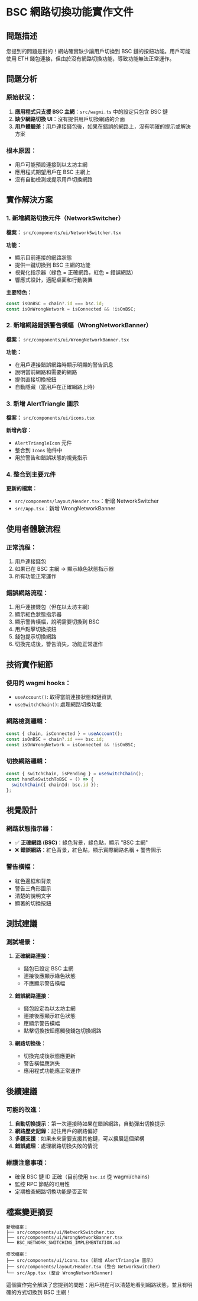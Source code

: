 # BSC 網路切換功能實作文件

## 問題描述

您提到的問題是對的！網站確實缺少讓用戶切換到 BSC 鏈的按鈕功能。用戶可能使用 ETH 錢包連接，但由於沒有網路切換功能，導致功能無法正常運作。

## 問題分析

### 原始狀況：
1. **應用程式只支援 BSC 主網**：`src/wagmi.ts` 中的設定只包含 BSC 鏈
2. **缺少網路切換 UI**：沒有提供用戶切換網路的介面
3. **用戶體驗差**：用戶連接錢包後，如果在錯誤的網路上，沒有明確的提示或解決方案

### 根本原因：
- 用戶可能預設連接到以太坊主網
- 應用程式期望用戶在 BSC 主網上
- 沒有自動檢測或提示用戶切換網路

## 實作解決方案

### 1. 新增網路切換元件（NetworkSwitcher）

**檔案：** `src/components/ui/NetworkSwitcher.tsx`

**功能：**
- 顯示目前連接的網路狀態
- 提供一鍵切換到 BSC 主網的功能
- 視覺化指示器（綠色 = 正確網路，紅色 = 錯誤網路）
- 響應式設計，適配桌面和行動裝置

**主要特色：**
```typescript
const isOnBSC = chain?.id === bsc.id;
const isOnWrongNetwork = isConnected && !isOnBSC;
```

### 2. 新增網路錯誤警告橫幅（WrongNetworkBanner）

**檔案：** `src/components/ui/WrongNetworkBanner.tsx`

**功能：**
- 在用戶連接錯誤網路時顯示明顯的警告訊息
- 說明當前網路和需要的網路
- 提供直接切換按鈕
- 自動隱藏（當用戶在正確網路上時）

### 3. 新增 AlertTriangle 圖示

**檔案：** `src/components/ui/icons.tsx`

**新增內容：**
- `AlertTriangleIcon` 元件
- 整合到 `Icons` 物件中
- 用於警告和錯誤狀態的視覺指示

### 4. 整合到主要元件

**更新的檔案：**
- `src/components/layout/Header.tsx`：新增 NetworkSwitcher
- `src/App.tsx`：新增 WrongNetworkBanner

## 使用者體驗流程

### 正常流程：
1. 用戶連接錢包
2. 如果已在 BSC 主網 → 顯示綠色狀態指示器
3. 所有功能正常運作

### 錯誤網路流程：
1. 用戶連接錢包（但在以太坊主網）
2. 顯示紅色狀態指示器
3. 顯示警告橫幅，說明需要切換到 BSC
4. 用戶點擊切換按鈕
5. 錢包提示切換網路
6. 切換完成後，警告消失，功能正常運作

## 技術實作細節

### 使用的 wagmi hooks：
- `useAccount()`: 取得當前連接狀態和鏈資訊
- `useSwitchChain()`: 處理網路切換功能

### 網路檢測邏輯：
```typescript
const { chain, isConnected } = useAccount();
const isOnBSC = chain?.id === bsc.id;
const isOnWrongNetwork = isConnected && !isOnBSC;
```

### 切換網路邏輯：
```typescript
const { switchChain, isPending } = useSwitchChain();
const handleSwitchToBSC = () => {
  switchChain({ chainId: bsc.id });
};
```

## 視覺設計

### 網路狀態指示器：
- ✅ **正確網路 (BSC)**：綠色背景，綠色點，顯示 "BSC 主網"
- ❌ **錯誤網路**：紅色背景，紅色點，顯示實際網路名稱 + 警告圖示

### 警告橫幅：
- 紅色邊框和背景
- 警告三角形圖示
- 清楚的說明文字
- 顯著的切換按鈕

## 測試建議

### 測試場景：
1. **正確網路連接**：
   - 錢包已設定 BSC 主網
   - 連接後應顯示綠色狀態
   - 不應顯示警告橫幅

2. **錯誤網路連接**：
   - 錢包設定為以太坊主網
   - 連接後應顯示紅色狀態
   - 應顯示警告橫幅
   - 點擊切換按鈕應觸發錢包切換網路

3. **網路切換後**：
   - 切換完成後狀態應更新
   - 警告橫幅應消失
   - 應用程式功能應正常運作

## 後續建議

### 可能的改進：
1. **自動切換提示**：第一次連接時如果在錯誤網路，自動彈出切換提示
2. **網路歷史記錄**：記住用戶的網路偏好
3. **多鏈支援**：如果未來需要支援其他鏈，可以擴展這個架構
4. **錯誤處理**：處理網路切換失敗的情況

### 維護注意事項：
- 確保 BSC 鏈 ID 正確（目前使用 `bsc.id` 從 wagmi/chains）
- 監控 RPC 節點的可用性
- 定期檢查網路切換功能是否正常

## 檔案變更摘要

```
新增檔案：
├── src/components/ui/NetworkSwitcher.tsx
├── src/components/ui/WrongNetworkBanner.tsx
└── BSC_NETWORK_SWITCHING_IMPLEMENTATION.md

修改檔案：
├── src/components/ui/icons.tsx (新增 AlertTriangle 圖示)
├── src/components/layout/Header.tsx (整合 NetworkSwitcher)
└── src/App.tsx (整合 WrongNetworkBanner)
```

這個實作完全解決了您提到的問題：用戶現在可以清楚地看到網路狀態，並且有明確的方式切換到 BSC 主網！